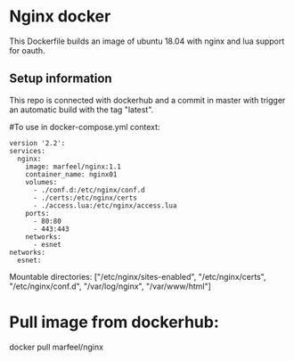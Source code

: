 # Nginx docker

 
This Dockerfile builds an image of ubuntu 18.04 with nginx and lua support for
oauth.

  
## Setup information

This repo is connected with dockerhub and a commit in master with trigger an
automatic build with the tag "latest".

#To use in docker-compose.yml context:

```
version '2.2':  
services:  
  nginx:  
    image: marfeel/nginx:1.1  
    container_name: nginx01  
    volumes:  
      - ./conf.d:/etc/nginx/conf.d  
      - ./certs:/etc/nginx/certs  
      - ./access.lua:/etc/nginx/access.lua  
    ports:  
      - 80:80  
      - 443:443  
    networks:  
      - esnet  
networks:  
  esnet:  
```
  
Mountable directories:
["/etc/nginx/sites-enabled", "/etc/nginx/certs", "/etc/nginx/conf.d", "/var/log/nginx", "/var/www/html"]

# Pull image from dockerhub:

docker pull marfeel/nginx
